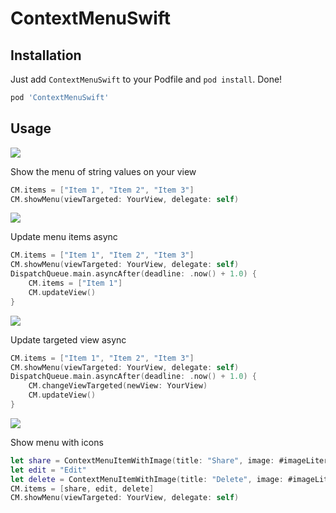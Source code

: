 # ContextMenuSwift

## Installation

Just add `ContextMenuSwift` to your Podfile and `pod install`. Done!

```ruby
pod 'ContextMenuSwift'
```

## Usage

<img src="/Images/example1.gif" />

Show the menu of string values on your view

```swift
CM.items = ["Item 1", "Item 2", "Item 3"]
CM.showMenu(viewTargeted: YourView, delegate: self)
```


<img src="/Images/example2.gif" />

Update menu items async

```swift
CM.items = ["Item 1", "Item 2", "Item 3"]
CM.showMenu(viewTargeted: YourView, delegate: self)
DispatchQueue.main.asyncAfter(deadline: .now() + 1.0) {
    CM.items = ["Item 1"]
    CM.updateView()
}
```


<img src="/Images/example3.gif" />

Update targeted view async

```swift
CM.items = ["Item 1", "Item 2", "Item 3"]
CM.showMenu(viewTargeted: YourView, delegate: self)
DispatchQueue.main.asyncAfter(deadline: .now() + 1.0) {
    CM.changeViewTargeted(newView: YourView)
    CM.updateView()
}
```


<img src="/Images/menu_with_icons.jpeg" />

Show menu with icons

```swift
let share = ContextMenuItemWithImage(title: "Share", image: #imageLiteral(resourceName: "icons8-upload"))
let edit = "Edit"
let delete = ContextMenuItemWithImage(title: "Delete", image: #imageLiteral(resourceName: "icons8-trash"))
CM.items = [share, edit, delete]
CM.showMenu(viewTargeted: YourView, delegate: self)
```

